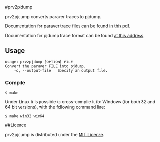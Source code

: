 #prv2pjdump

prv2pjdump converts paraver traces to pjdump. 

Documentation for [paraver](http://www.bsc.es/computer-sciences/performance-tools/paraver) trace files can be found [in this pdf](www.bsc.es/media/1370.pdf).

Documentation for pjdump trace format can be found [at this address](https://github.com/schnorr/pajeng/wiki/pj_dump).

## Usage

	Usage: prv2pjdump [OPTION] FILE
	Convert the paraver FILE into pjdump.
		-o, --output-file 	Specify an output file.
		
### Compile

	$ make
	
Under Linux it is possible to cross-compile it for Windows (for both 32 and 64 bit versions), with the following command line:

	$ make win32 win64

##Licence

prv2pjdump is distributed under the [MIT License](https://opensource.org/licenses/MIT).

